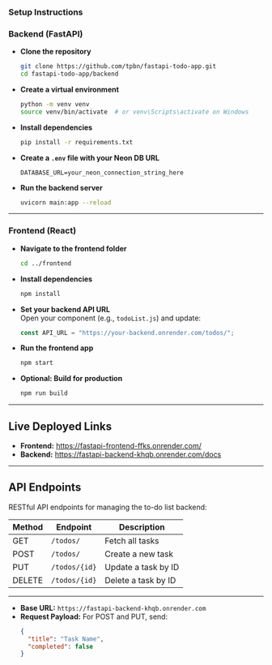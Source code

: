 ###  Setup Instructions

###  Backend (FastAPI)

- **Clone the repository**  
  ```bash
  git clone https://github.com/tpbn/fastapi-todo-app.git
  cd fastapi-todo-app/backend
  ```

- **Create a virtual environment**  
  ```bash
  python -m venv venv
  source venv/bin/activate  # or venv\Scripts\activate on Windows
  ```

- **Install dependencies**  
  ```bash
  pip install -r requirements.txt
  ```

- **Create a `.env` file with your Neon DB URL**  
  ```
  DATABASE_URL=your_neon_connection_string_here
  ```

- **Run the backend server**  
  ```bash
  uvicorn main:app --reload
  ```

---

### Frontend (React)

- **Navigate to the frontend folder**  
  ```bash
  cd ../frontend
  ```

- **Install dependencies**  
  ```bash
  npm install
  ```

- **Set your backend API URL**  
  Open your component (e.g., `todoList.js`) and update:
  ```js
  const API_URL = "https://your-backend.onrender.com/todos/";
  ```

- **Run the frontend app**  
  ```bash
  npm start
  ```

- **Optional: Build for production**  
  ```bash
  npm run build
  ```

---

##  Live Deployed Links

- **Frontend:** https://fastapi-frontend-ffks.onrender.com/  
- **Backend:** https://fastapi-backend-khqb.onrender.com/docs

---

## API Endpoints

RESTful API endpoints for managing the to-do list backend:

| Method  | Endpoint                  | Description             |
|---------|---------------------------|-------------------------|
| GET     | `/todos/`                 | Fetch all tasks         |
| POST    | `/todos/`                 | Create a new task       |
| PUT     | `/todos/{id}`            | Update a task by ID     |
| DELETE  | `/todos/{id}`            | Delete a task by ID     |

---

- **Base URL:** `https://fastapi-backend-khqb.onrender.com`
- **Request Payload:** For POST and PUT, send:  
  ```json
  {
    "title": "Task Name",
    "completed": false
  }
